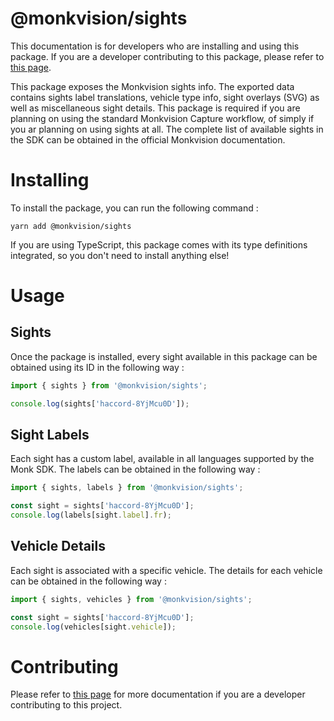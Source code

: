 # @monkvision/sights
This documentation is for developers who are installing and using this package. If you are a developer contributing to
this package, please refer to [this page](CONTRIBUTING.md).

This package exposes the Monkvision sights info. The exported data contains sights label translations, vehicle type
info, sight overlays (SVG) as well as miscellaneous sight details. This package is required if you are planning on using
the standard Monkvision Capture workflow, of simply if you ar planning on using sights at all. The complete list of
available sights in the SDK can be obtained in the official Monkvision documentation.

# Installing
To install the package, you can run the following command :

```shell
yarn add @monkvision/sights
```

If you are using TypeScript, this package comes with its type definitions integrated, so you don't need to install
anything else!

# Usage
## Sights
Once the package is installed, every sight available in this package can be obtained using its ID in the following way :

```typescript
import { sights } from '@monkvision/sights';

console.log(sights['haccord-8YjMcu0D']);
```

## Sight Labels
Each sight has a custom label, available in all languages supported by the Monk SDK. The labels can be obtained in the
following way :

```typescript
import { sights, labels } from '@monkvision/sights';

const sight = sights['haccord-8YjMcu0D'];
console.log(labels[sight.label].fr);
```

## Vehicle Details
Each sight is associated with a specific vehicle. The details for each vehicle can be obtained in the following way :

```typescript
import { sights, vehicles } from '@monkvision/sights';

const sight = sights['haccord-8YjMcu0D'];
console.log(vehicles[sight.vehicle]);
```

# Contributing
Please refer to [this page](CONTRIBUTING.md) for more documentation if you are a developer contributing to this project.
